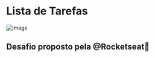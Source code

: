 # Lista de Tarefas

![image](https://user-images.githubusercontent.com/86580442/184563678-a249ba2d-880d-4c58-b31d-28da51a88c8d.png)

## Desafio proposto pela @Rocketseat🚀
